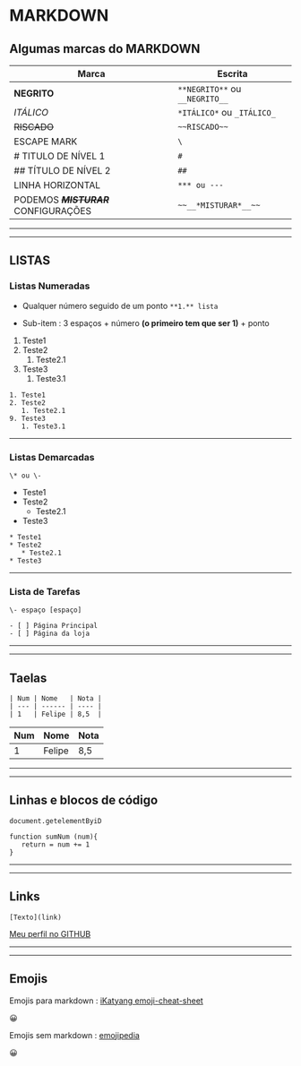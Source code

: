 # MARKDOWN

## Algumas marcas do MARKDOWN

| Marca                                    | Escrita                        |
| ---------------------------------------- | ------------------------------ |
| **NEGRITO**                              | `**NEGRITO**` ou `__NEGRITO__` |
| _ITÁLICO_                                | `*ITÁLICO*` ou `_ITÁLICO_`     |
| ~~RISCADO~~                              | `~~RISCADO~~`                  |
| ESCAPE MARK                              | `\`                            |
| # TITULO DE NÍVEL 1                      | `#`                            |
| ## TÍTULO DE NÍVEL 2                     | `##`                           |
| LINHA HORIZONTAL                         | `*** ou ---`                   |
| PODEMOS ~~**_MISTURAR_**~~ CONFIGURAÇÕES | `~~__*MISTURAR*__~~`           |

---

---

## LISTAS

### Listas Numeradas

- Qualquer número seguido de um ponto `**1.** lista`

- Sub-item : 3 espaços + número **(o primeiro tem que ser 1)** + ponto

1. Teste1
2. Teste2
   1. Teste2.1
3. Teste3
   1. Teste3.1

```
1. Teste1
2. Teste2
   1. Teste2.1
9. Teste3
   1. Teste3.1
```

---

### Listas Demarcadas

`\* ou \-`

- Teste1
- Teste2
  - Teste2.1
- Teste3

```
* Teste1
* Teste2
   * Teste2.1
* Teste3
```

---

### Lista de Tarefas

`\- espaço [espaço]`

```
- [ ] Página Principal
- [ ] Página da loja
```

---

---

## Taelas

```
| Num | Nome   | Nota |
| --- | ------ | ---- |
| 1   | Felipe | 8,5  |
```

| Num | Nome   | Nota |
| --- | ------ | ---- |
| 1   | Felipe | 8,5  |

---

---

## Linhas e blocos de código

`document.getelementByiD`

```
function sumNum (num){
   return = num += 1
}
```

---

---

## Links

`[Texto](link)`

[Meu perfil no GITHUB](https://github.com/felipemm-santos)

---

---

## Emojis

Emojis para markdown :
[iKatyang emoji-cheat-sheet](https://github.com/ikatyang/emoji-cheat-sheet.git)

:grinning:

Emojis sem markdown : [emojipedia](https://emojipedia.org/)

😀
